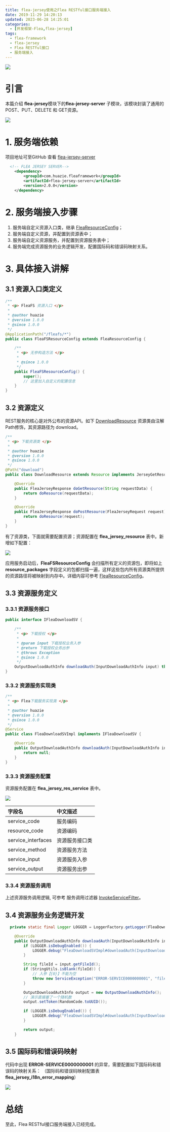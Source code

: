 ```yaml
---
title: flea-jersey使用之Flea RESTful接口服务端接入
date: 2019-11-29 14:20:13
updated: 2023-06-28 14:25:01
categories:
  - [开发框架-Flea,flea-jersey]
tags:
  - flea-framework
  - flea-jersey
  - Flea RESTful接口
  - 服务端接入
---
```


![](/images/flea-logo.png)

# 引言
本篇介绍 **flea-jersey**模块下的**flea-jersey-server** 子模块，该模块封装了通用的POST、PUT、DELETE 和 GET资源。

<!-- more -->

[![](/images/flea-framework.png)](https://github.com/Huazie/flea-framework)

# 1. 服务端依赖
项目地址可至GitHub 查看 [flea-jersey-server](https://github.com/Huazie/flea-framework/tree/dev/flea-jersey/flea-jersey-server)
```xml
  <!-- FLEA JERSEY SERVER-->
    <dependency>
        <groupId>com.huazie.fleaframework</groupId>
        <artifactId>flea-jersey-server</artifactId>
        <version>2.0.0</version>
    </dependency>
```

# 2. 服务端接入步骤
 1. 服务端自定义资源入口类，继承 [FleaResourceConfig](https://github.com/Huazie/flea-framework/blob/dev/flea-jersey/flea-jersey-server/src/main/java/com/huazie/fleaframework/jersey/server/core/FleaResourceConfig.java)；
 2. 服务端自定义资源，并配置到资源表中；
 3. 服务端自定义资源服务，并配置到资源服务表中；
 4. 服务端完成资源服务的业务逻辑开发，配置国际码和错误码映射关系。

# 3. 具体接入讲解
## 3.1 资源入口类定义
```java
/**
 * <p> FleaFS 资源入口 </p>
 *
 * @author huazie
 * @version 1.0.0
 * @since 1.0.0
 */
@ApplicationPath("/fleafs/*")
public class FleaFSResourceConfig extends FleaResourceConfig {

    /**
     * <p> 无参构造方法 </p>
     *
     * @since 1.0.0
     */
    public FleaFSResourceConfig() {
        super();
        // 这里加入自定义的配置信息
    }
}
```

## 3.2 资源定义
REST服务的核心是对外公布的资源API。如下 [DownloadResource](https://github.com/Huazie/FleaFS/blob/main/fleafs-business/src/main/java/com/huazie/ffs/module/download/web/DownloadResource.java) 资源类由注解Path修饰，其资源路径为 download。
```java
/**
 * <p> 下载资源类 </p>
 *
 * @author huazie
 * @version 1.0.0
 * @since 1.0.0
 */
@Path("download")
public class DownloadResource extends Resource implements JerseyGetResource, JerseyPostResource {

    @Override
    public FleaJerseyResponse doGetResource(String requestData) {
        return doResource(requestData);
    }

    @Override
    public FleaJerseyResponse doPostResource(FleaJerseyRequest request) {
        return doResource(request);
    }
}
```
有了资源类，下面就需要配置资源；资源配置在 **flea_jersey_resource** 表中。新增如下配置：

![](flea_jersey_resource.png)

应用服务启动后，**FleaFSResourceConfig** 会扫描所有定义的资源包，即将如上**resource_packages** 字段定义的包都扫描一遍，这样这些包内所有资源类所提供的资源路径将被映射到内存中。详细内容可参考  [FleaResourceConfig](https://github.com/Huazie/flea-framework/blob/dev/flea-jersey/flea-jersey-server/src/main/java/com/huazie/fleaframework/jersey/server/core/FleaResourceConfig.java)。

## 3.3 资源服务定义
### 3.3.1 资源服务接口

```java
public interface IFleaDownloadSV {

    /**
     * <p> 下载授权 </p>
     *
     * @param input 下载授权业务入参
     * @return 下载授权业务出参
     * @throws Exception
     * @since 1.0.0
     */
    OutputDownloadAuthInfo downloadAuth(InputDownloadAuthInfo input) throws Exception;
}
```
### 3.3.2 资源服务实现类
```java
/**
 * <p> Flea下载服务实现类 </p>
 *
 * @author huazie
 * @version 1.0.0
 * @since 1.0.0
 */
@Service
public class FleaDownloadSVImpl implements IFleaDownloadSV {

    @Override
    public OutputDownloadAuthInfo downloadAuth(InputDownloadAuthInfo input) throws Exception {
        return null;
    }
}
```
### 3.3.3 资源服务配置
资源服务配置在 **flea_jersey_res_service** 表中。

![](flea_jersey_res_service.png)

|   字段名                |    中文描述        |
|:------------------------|:----------------------|
|service_code        | 服务编码             |
|resource_code     | 资源编码            |
|service_interfaces |资源服务接口类 |
|service_method    | 资源服务方法   |
|service_input        |  资源服务入参  |
|service_output      |  资源服务出参  |

### 3.3.4 资源服务调用
上述资源服务调用逻辑, 可参考 服务调用过滤器 [InvokeServiceFilter](https://github.com/Huazie/flea-framework/blob/dev/flea-jersey/flea-jersey-server/src/main/java/com/huazie/fleaframework/jersey/server/filter/impl/InvokeServiceFilter.java)。
## 3.4 资源服务业务逻辑开发
```java
  private static final Logger LOGGER = LoggerFactory.getLogger(FleaDownloadSVImpl.class);

    @Override
    public OutputDownloadAuthInfo downloadAuth(InputDownloadAuthInfo input) throws Exception {
        if (LOGGER.isDebugEnabled()) {
            LOGGER.debug("FleaDownloadSVImpl#downloadAuth(InputDownloadAuthInfo) Start");
        }

        String fileId = input.getFileId();
        if (StringUtils.isBlank(fileId)) {
            // 入参【{0}】不能为空
            throw new ServiceException("ERROR-SERVICE0000000001", "fileId");
        }

        OutputDownloadAuthInfo output = new OutputDownloadAuthInfo();
        // 演示直接塞了一个随机数
        output.setToken(RandomCode.toUUID());

        if (LOGGER.isDebugEnabled()) {
            LOGGER.debug("FleaDownloadSVImpl#downloadAuth(InputDownloadAuthInfo) End");
        }

        return output;
    }
```

## 3.5 国际码和错误码映射

代码中出现 **ERROR-SERVICE0000000001** 的异常，需要配置如下国际码和错误码的映射关系： （国际码和错误码映射配置表 **flea_jersey_i18n_error_mapping**）

![](flea_jersey_i18n_error_mapping.png)

# 总结

至此，Flea RESTful接口服务端接入已经完成。